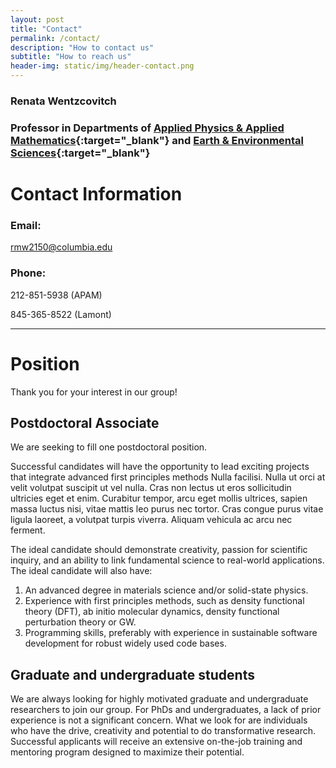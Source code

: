 ```yaml
---
layout: post
title: "Contact"
permalink: /contact/
description: "How to contact us"
subtitle: "How to reach us"
header-img: static/img/header-contact.png
---
```



### Renata Wentzcovitch

### Professor in Departments of [Applied Physics & Applied Mathematics](https://apam.columbia.edu/){:target="_blank"} and [Earth & Environmental Sciences](https://eesc.columbia.edu/){:target="_blank"}

# Contact Information

### Email:

rmw2150@columbia.edu

### Phone:

212-851-5938 (APAM)

845-365-8522 (Lamont)



- - -

# Position

Thank you for your interest in our group!

## Postdoctoral Associate

We are seeking to fill one postdoctoral position.

Successful candidates will have the opportunity to lead exciting projects that integrate advanced first principles methods Nulla facilisi. Nulla ut orci at velit volutpat suscipit ut vel nulla. Cras non lectus ut eros sollicitudin ultricies eget et enim. Curabitur tempor, arcu eget mollis ultrices, sapien massa luctus nisi, vitae mattis leo purus nec tortor. Cras congue purus vitae ligula laoreet, a volutpat turpis viverra. Aliquam vehicula ac arcu nec ferment.

The ideal candidate should demonstrate creativity, passion for scientific inquiry, and an ability to link fundamental science to real-world applications. The ideal candidate will also have:

1. An advanced degree in materials science and/or solid-state physics.
2. Experience with first principles methods, such as density functional theory (DFT), ab initio molecular dynamics, density functional perturbation theory or GW.
3. Programming skills, preferably with experience in sustainable software development for robust widely used code bases.

## Graduate and undergraduate students

We are always looking for highly motivated graduate and undergraduate researchers to join our group. For PhDs and undergraduates, a lack of prior experience is not a significant concern. What we look for are individuals who have the drive, creativity and potential to do transformative research. Successful applicants will receive an extensive on-the-job training and mentoring program designed to maximize their potential.


